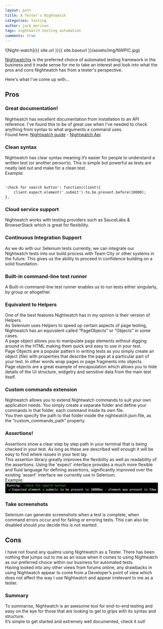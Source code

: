 ```yaml
---
layout: post
title: A Tester's Nightwatch
categories: testing
author: jack_morison
tags: nightwatch testing automation
comments: true
---
```


![Night-watch]({{ site.url }}{{ site.baseurl }}/assets/img/NWPIC.jpg)

[Nightwatchjs](http://nightwatchjs.org/) is the preferred choice of automated testing framework in the business and it made sense for me to take an interest and look into what the pros and cons Nightwatch has from a tester's perspective.

Here's what I've come up with...

## Pros

### Great documentation!
Nightwatch has excellent documentation from installation to an API reference. I've found this to be of great use when I've needed to check anything from syntax to what arguments a command uses. <br/> 
Found here: [Nightwatch guide](http://nightwatchjs.org/guide) - [Nightwatch Api](http://nightwatchjs.org/api)

### Clean syntax
Nightwatch has clear syntax meaning it’s easier for people to understand a written test (or another person’s). This is simple but powerful as tests are neatly laid out and make for a clean test. <br/> Example: 
<pre><code>
'check for search button': function(client){
    client.expect.element('.submit').to.be.present.before(10000);
}, 
</code></pre>

### Cloud service support
Nightwatch works with testing providers such as SauceLabs & BrowserStack which is great for flexibility.

### Continuous Integration Support
As we do with our Selenium tests currently, we can integrate our Nightwatch tests into our build process with Team City or other systems in the future. This gives us the ability to proceed in confidence building on a solid foundation.

### Built-in command-line test runner
A Built-in command-line test runner enables us to run tests either singularly, by group or altogether.

### Equivalent to Helpers
One of the best features Nightwatch has in my opinion is their version of Helpers. <br/>
As Selenium uses Helpers to speed up certain aspects of page testing, Nightwatch has an equivalent called “PageObjects” or “Objects” in some cases. <br/>
A page object allows you to manipulate page elements without digging around in the HTML making them quick and easy to use in your test. <br/>
Page Objects are a popular pattern in writing tests as you simply create an object (file) with properties that describe the page at a particular part of your test. In other words wrap pages or page fragments into objects. <br/>
Page objects are a great example of encapsulation which allows you to hide details of the UI structure, widgetry and sensitive data from the main test itself.


### Custom commands extension
Nightwatch allows you to extend Nightwatch commands to suit your own application needs. You simply create a separate folder and define your commands in that folder, each command inside its own file. <br/> You then specify the path to that folder inside the nightwatch.json file, as the “custom_commands_path” property.

### Assertions!
Assertions show a clear step by step path in your terminal that is being checked in your test. As long as these are described well enough it will be easy to find where issues in your test lay. <br/> 
This assertion library greatly improves the flexibility as well as readability of the assertions. Using the 'expect' interface provides a much more flexible and fluid language for defining assertions, significantly improved over the existing 'assert' interface we currently use in Selenium. <br/> Example:![Terminal assertion](/assets/img/assertion.jpg)

### Take screenshots
Selenium can generate screenshots when a test is complete, when command errors occur and for failing or erroring tests.
This can also be disabled should you decide this is not wanted.

## Cons
I have not found any qualms using Nightwatch as a Tester. There has been nothing that jumps out to me as an issue when it comes to using Nightwatch as our preferred choice within our business for automated tests. <br/>
Having looked into any other views from forums online, any drawbacks in using Nightwatch appear to come from a Developer’s point of view which does not affect the way I use Nightwatch and appear irrelevant to me as a tester.

### Summary
To summarise, Nightwatch is an awesome tool for end-to-end testing and easy on the eye for those that are looking to get to grips with its syntax and structure. <br/> It’s simple to get started and extremely well documented, check it out!
